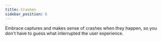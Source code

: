 ```yaml
---
title: Crashes
sidebar_position: 6
---
```


Embrace captures and makes sense of crashes when they happen, so you don't have to guess what interrupted the user experience.
